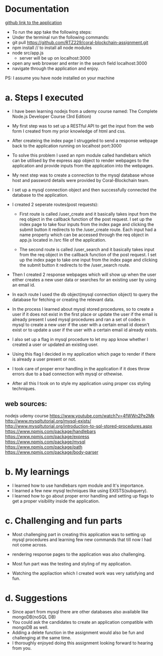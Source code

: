 # Documentation

[github link to the application][link]

[link]: https://github.com/RTZ229/coral-blockchain-assignment.git

* To run the app take the following steps:
* Under the terminal run the following commands:
* git pull https://github.com/RTZ229/coral-blockchain-assignment.git
* npm install // to install all node modules
* node src/app.js
  * server will be up on localhost:3000
* open any web browser and enter in the search field localhost:3000
* navigate through the application and enjoy.

PS: I assume you have node installed on your machine

# a. Steps I executed 
* I have been learning nodejs from a udemy course named:
The Complete Node.js Developer Course (3rd Edition)

* My first step was to set up a RESTful API to get the input from the 
web form I created from my prior knowledge of html and css.

* After createing the index page I struggeled to send a response webpage back to the 
application running on localhost port:3000

* To solve this problem I used an npm module called handlebars which can be 
utilised by the express app object to render webpages to the application and 
provide inputs from the application into the webpages.

* My next step was to create a connection to the mysql database whose 
host and password details were provided by Coral-Blockchain team.

* I set up a mysql connection object and then successfully connected the database
to the application.

* I created 2 seperate routes(post requests):
  * First route is called /user_create and it basically takes input from the req
   object in the callback function of the post request. I set up the index page to
   take four inputs from the index page and clicking the submit button it redirects
   to the /user_create route. Each input had a name property which can be accessed through
   the req object in app.js located in /src file of the application.

   * The second route is called /user_search and it basically takes input from the req
   object in the callback function of the post request. I set up the index page to 
   take one input from the index page and clicking the submit button it redirects to the
   /user_search route.

* Then I created 2 response webpages which will show up when the user either creates
a new user data or searches for an existing user by using an email id.


* In each route I used the db object(mysql connection object) to query the database 
for fetching or creating the relevant data.

* In the process I learned about mysql stored procedures, so to create a user if it does
not exist in the first place or update the user if the email is already present I used 
mysql procedures and ran a set of codes in mysql to create a new user if the user with 
a certain email id doesn't exist or to update a user if the user with a certain email
id already exists.

* I also set up a flag in mysql procedure to let my app know whether I created a user
or updated an existing user.

* Using this flag I decided in my application which page to render if there is already 
a user present or not.

* I took care of proper error handling in the application if it does throw errors 
due to a bad connection with mysql or othewise.

* After all this I took on to style my application using proper css styling techniques.

## web sources:

nodejs udemy course
https://www.youtube.com/watch?v=4fWWn2Pe2Mk
http://www.mysqltutorial.org/mysql-exists/
http://www.mysqltutorial.org/introduction-to-sql-stored-procedures.aspx
https://www.npmjs.com/package/handlebars
https://www.npmjs.com/package/express
https://www.npmjs.com/package/mysql
https://www.npmjs.com/package/path
https://www.npmjs.com/package/body-parser

# b. My learnings

* I learned how to use handlebars npm module and It's importance.
* I learned a few new mysql techniques like using EXISTS(subquery).
* I learned how to go about proper error handling and setting up flags to get a proper 
   visibility inside the application.

# c. Challenging and fun parts
* Most challenging part in creating this application was to setting up mysql procedures
and learning few new commands that till now I had not come across.

* rendering response pages to the application was also challenging.

* Most fun part was the testing and styling of my application.
* Watching the appliaction which I created work was very satisfying and fun.

# d. Suggestions

* Since apart from mysql there are other databases also available like mongoDB(noSQL DB)
* You could ask the candidates to create an application compatible with mongoDB as well.
* Adding a delete function in the assignment would also be fun and challenging at the same time.
* I thoroughly enjoyed doing this assignment looking forward to hearing from you.